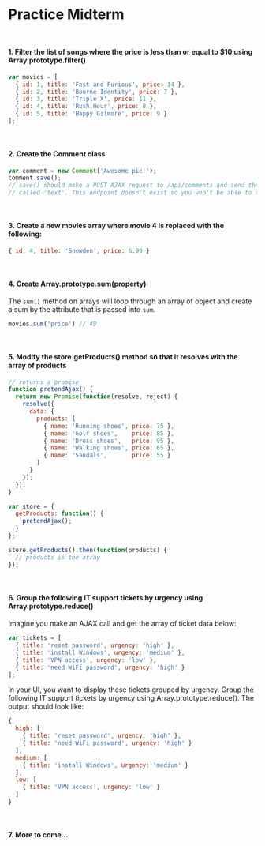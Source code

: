 Practice Midterm
=======


#### 1. Filter the list of songs where the price is less than or equal to $10 using Array.prototype.filter()

```js
var movies = [
  { id: 1, title: 'Fast and Furious', price: 14 },
  { id: 2, title: 'Bourne Identity', price: 7 },
  { id: 3, title: 'Triple X', price: 11 },
  { id: 4, title: 'Rush Hour', price: 8 },
  { id: 5, title: 'Happy Gilmore', price: 9 }
];
```

#### 2. Create the Comment class

```js
var comment = new Comment('Awesome pic!');
comment.save();
// save() should make a POST AJAX request to /api/comments and send the data under a field
// called 'text'. This endpoint doesn't exist so you won't be able to test it.
```


#### 3. Create a new movies array where movie 4 is replaced with the following:

```js
{ id: 4, title: 'Snowden', price: 6.99 }
```

#### 4. Create Array.prototype.sum(property)

The `sum()` method on arrays will loop through an array of object and create a sum by the attribute that is passed into `sum`.

```js
movies.sum('price') // 49
```

#### 5. Modify the store.getProducts() method so that it resolves with the array of products

```js
// returns a promise
function pretendAjax() {
  return new Promise(function(resolve, reject) {
    resolve({
      data: {
        products: [
          { name: 'Running shoes', price: 75 },
          { name: 'Golf shoes',    price: 85 },
          { name: 'Dress shoes',   price: 95 },
          { name: 'Walking shoes', price: 65 },
          { name: 'Sandals',       price: 55 }
        ]
      }
    });
  });
}

var store = {
  getProducts: function() {
    pretendAjax();
  }
};

store.getProducts().then(function(products) {
  // products is the array
});
```


#### 6. Group the following IT support tickets by urgency using Array.prototype.reduce()

Imagine you make an AJAX call and get the array of ticket data below:

```js
var tickets = [
  { title: 'reset password', urgency: 'high' },
  { title: 'install Windows', urgency: 'medium' },
  { title: 'VPN access', urgency: 'low' },
  { title: 'need WiFi password', urgency: 'high' }
];
```

In your UI, you want to display these tickets grouped by urgency. Group the following IT support tickets by urgency using Array.prototype.reduce(). The output should look like:

```js
{
  high: [
    { title: 'reset password', urgency: 'high' },
    { title: 'need WiFi password', urgency: 'high' }
  ],
  medium: [
    { title: 'install Windows', urgency: 'medium' }
  ],
  low: [
    { title: 'VPN access', urgency: 'low' }
  ]
}
```

#### 7. More to come...


<style>
  h4 {
    margin-top: 50px;
  }
</style>
